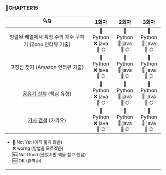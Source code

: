 ### :page_with_curl:CHAPTER15

|                                             :mag:Q                                              |               1회차                |               2회차               |               3회차               |
| :---------------------------------------------------------------------------------------------: | :--------------------------------: | :-------------------------------: | :-------------------------------: |
|             정렬된 배열에서 특정 수의 개수 구하기 (Zoho 인터뷰 기출)             | :black_square_button: Python<br/>:x: java<br/>:black_square_button: C | :black_square_button: Python<br/>:black_square_button: java<br/>:black_square_button: C | :black_square_button: Python<br/>:black_square_button: java<br/>:black_square_button: C |
|    고정점 찾기 (Amazon 인터뷰 기출)     | :black_square_button: Python<br/>:x: java<br/>:black_square_button: C  | :black_square_button: Python<br/>:black_square_button: java<br/>:black_square_button: C | :black_square_button: Python<br/>:black_square_button: java<br/>:black_square_button: C |
| [공유기 설치](https://www.acmicpc.net/problem/2110 "백준 링크") (핵심 유형) | :black_square_button: Python<br/>:x: java<br/>:black_square_button: C | :black_square_button: Python<br/>:black_square_button: java<br/>:black_square_button: C | :black_square_button: Python<br/>:black_square_button: java<br/>:black_square_button: C |
|          [가사 검색](https://programmers.co.kr/learn/courses/30/lessons/60060 "프로그래머스 링크") (카카오)          | :black_square_button: Python<br/>:x: java<br/>:black_square_button: C | :black_square_button: Python<br/>:black_square_button: java<br/>:black_square_button: C | :black_square_button: Python<br/>:black_square_button: java<br/>:black_square_button: C |

- :black_square_button: Not Yet (아직 풀지 않음)<br/>
      :x: worng (방법을 모르겠음)<br/>
      :ng: Not Good (풀었지만 책을 참고 했음)<br/>
      :ok: OK (완벽:+1:)<br/>

---
